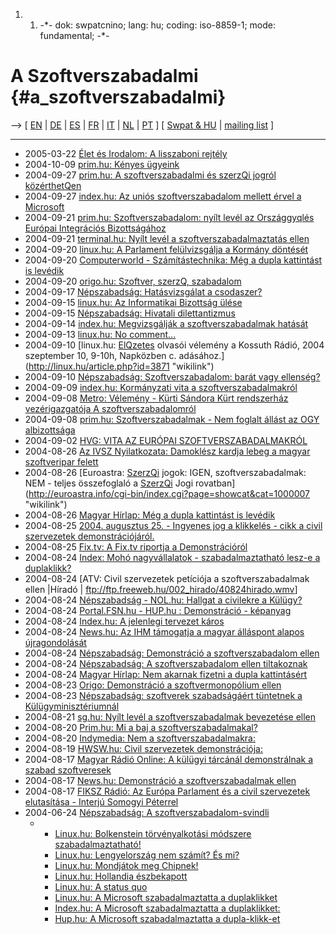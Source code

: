 1.  1.  -\*- dok: swpatcnino; lang: hu; coding: iso-8859-1; mode:
        fundamental; -\*-

# A Szoftverszabadalmi {#a_szoftverszabadalmi}

\--\> \[ [ EN](SwpatcninoEn "wikilink") \| [
DE](SwpatcninoDe "wikilink") \| [ ES](SwpatcninoEs "wikilink") \| [
FR](SwpatcninoFr "wikilink") \| [ IT](SwpatcninoIt "wikilink") \| [
NL](SwpatcninoNl "wikilink") \| [ PT](SwpatcninoPt "wikilink") \] \[ [
Swpat & HU](SwpathuEn "wikilink") \| [mailing
list](http://lists.ffii.org/mailman/listinfo/hu-parl/ "wikilink") \]

------------------------------------------------------------------------

-   2005-03-22 [Élet és Irodalom: A lisszaboni
    rejtély](http://www.es.hu/pd/display.asp?channel=PUBLICISZTIKA0511&article=2005-0320-1905-57YMGS "wikilink")
-   2004-10-09 [prim.hu: Kényes
    ügyeink](http://hirek.prim.hu/cikk/42137/ "wikilink")
-   2004-09-27 [prim.hu: A szoftverszabadalmi és szerzQi jogról
    közérthetQen](http://hirek.prim.hu/cikk/41894/ "wikilink")
-   2004-09-27 [index.hu: Az uniós szoftverszabadalom mellett érvel a
    Microsoft](http://index.hu/tech/jog/mseu0927/ "wikilink")
-   2004-09-21 [prim.hu: Szoftverszabadalom: nyílt levél az Országgyqlés
    Európai Integrációs
    Bizottságához](http://hirek.prim.hu/cikk/41814/ "wikilink")
-   2004-09-21 [terminal.hu: Nyílt levél a szoftverszabadalmaztatás
    ellen](http://terminal.hu/newsread.php?id=21202609040815 "wikilink")
-   2004-09-20 [linux.hu: A Parlament felülvizsgálja a Kormány
    döntését](http://linux.hu/article.php?id=3991 "wikilink")
-   2004-09-20 [Computerworld - Számítástechnika: Még a dupla kattintást
    is levédik](http://www.szt.hu/hirek_hir.php?id=35896 "wikilink")
-   2004-09-20 [origo.hu: Szoftver, szerzQ,
    szabadalom](http://origo.hu/techbazis/szoftver/20040920szoftver.html "wikilink")
-   2004-09-17 [Népszabadság: Hatásvizsgálat a
    csodaszer?](http://www.nol.hu/melleklet/cikk/333132/ "wikilink")
-   2004-09-15 [linux.hu: Az Informatikai Bizottság
    ülése](http://linux.hu/article.php?id=3908 "wikilink")
-   2004-09-15 [Népszabadság: Hivatali
    dilettantizmus](http://www.nol.hu/cikk/332835/ "wikilink")
-   2004-09-14 [index.hu: Megvizsgálják a szoftverszabadalmak
    hatását](http://index.hu/tech/jog/szosza0914/ "wikilink")
-   2004-09-13 [linux.hu: No
    comment\...](http://linux.hu/article.php?id=3907 "wikilink")
-   2004-09-10 [linux.hu: [ElQzetes](ElQzetes "wikilink") olvasói
    vélemény a Kossuth Rádió, 2004 szeptember 10, 9-10h, Napközben c.
    adásához.](http://linux.hu/article.php?id=3871 "wikilink")
-   2004-09-10 [Népszabadság: Szoftverszabadalom: barát vagy
    ellenség?](http://www.nol.hu/melleklet/cikk/332230/ "wikilink")
-   2004-09-09 [index.hu: Kormányzati vita a
    szoftverszabadalmakról](http://index.hu/tech/jog/szosza0909/ "wikilink")
-   2004-09-08 [Metro: Vélemény - Kürti Sándora Kürt rendszerház
    vezérigazgatója A
    szoftverszabadalomról](http://www.metro.hu/portal_index2.php?layout=2&rovat=49&cikket=174244 "wikilink")
-   2004-09-08 [prim.hu: Szoftverszabadalmak - Nem foglalt állást az OGY
    albizottsága](http://hirek.prim.hu/cikk/41584/ "wikilink")
-   2004-09-02 [HVG: VITA AZ EURÓPAI
    SZOFTVERSZABADALMAKRÓL](http://hvg.hu/hvg_friss_cikk.asp?oID=c2247d7b-9ed9-47b1-b0aa-786af190a9f4 "wikilink")
-   2004-08-26 [Az IVSZ Nyilatkozata: Damoklész kardja lebeg a magyar
    szoftveripar
    felett](http://www.ivsz.hu/ivsz/portal/nid/140/pid/articlePortlet/oid/News.6204 "wikilink")
-   2004-08-26 [Euroastra: [SzerzQi](SzerzQi "wikilink") jogok: IGEN,
    szoftverszabadalmak: NEM - teljes összefoglaló a
    [SzerzQi](SzerzQi "wikilink") Jogi
    rovatban](http://euroastra.info/cgi-bin/index.cgi?page=showcat&cat=1000007 "wikilink")
-   2004-08-26 [Magyar Hírlap: Még a dupla kattintást is
    levédik](http://www.magyarhirlap.hu/cikk.php?cikk=87309 "wikilink")
-   2004-08-25 [2004. augusztus 25. - Ingyenes jog a klikkelés - cikk a
    civil szervezetek demonstrációjáról.](Metro, "wikilink")
-   2004-08-25 [Fix.tv: A Fix.tv riportja a
    Demonstrációról](http://lme.tsabi.hu/Fix.tv/linuxportal_szabadalmak_08.25_0618.avi "wikilink")
-   2004-08-24 [Index: Mohó nagyvállalatok - szabadalmaztatható lesz-e a
    duplaklikk?](http://index.hu/tech/jog/szosza0824 "wikilink")
-   2004-08-24 \[ATV: Civil szervezetek petíciója a szoftverszabadalmak
    ellen \|Híradó \|
    <ftp://ftp.freeweb.hu/002_hirado/40824hirado.wmv>\]
-   2004-08-24 [Népszabadság - NOL.hu: Hallgat a civilekre a
    Külügy?](http://www.nol.hu/cikk/330241 "wikilink")
-   2004-08-24 [Portal.FSN.hu - HUP.hu : Demonstráció -
    képanyag](http://portal.fsn.hu/modules.php?name=News&file=article&sid=6754 "wikilink")
-   2004-08-24 [Index.hu: A jelenlegi tervezet
    káros](http://index.hu/tech/jog/tunti0824 "wikilink")
-   2004-08-24 [News.hu: Az IHM támogatja a magyar álláspont alapos
    újragondolását](http://it.news.hu/rios3_content.php?mod=10&id=8127 "wikilink")
-   2004-08-24 [Népszabadság: Demonstráció a szoftverszabadalom
    ellen](http://www.nol.hu/cikk/330275/ "wikilink")
-   2004-08-24 [Népszabadság: A szoftverszabadalom ellen
    tiltakoznak](http://www.nol.hu/cikk/330241/ "wikilink")
-   2004-08-24 [Magyar Hírlap: Nem akarnak fizetni a dupla
    kattintásért](http://www.magyarhirlap.hu/cikk.php?cikk=87242 "wikilink")
-   2004-08-23 [Origo: Demonstráció a szoftvermonopólium
    ellen](http://origo.hu/techbazis/szoftver/20040823demonstracio.html "wikilink")
-   2004-08-23 [Népszabadság: szoftverek szabadságáért tüntetnek a
    Külügyminisztériumnál](http://www.nol.hu/cikk/330136 "wikilink")
-   2004-08-21 [sg.hu: Nyílt levél a szoftverszabadalmak bevezetése
    ellen](http://sg.hu/cikk.php?cid=33799 "wikilink")
-   2004-08-20 [Prim.hu: Mi a baj a
    szoftverszabadalmakal?](http://hirek.prim.hu/cikk/41313 "wikilink")
-   2004-08-20 [Indymedia: Nem a
    szoftverszabadalmakra:](http://indymedia.hu/cikk.shtml?x=17878 "wikilink")
-   2004-08-19 [HWSW.hu: Civil szervezetek
    demonstrációja:](http://hwsw.hu/hir.php3?id=26508 "wikilink")
-   2004-08-17 [Magyar Rádió Online: A külügyi tárcánál demonstrálnak a
    szabad
    szoftveresek](http://www.radio.hu/index.php?cikk_id=102334 "wikilink")
-   2004-08-17 [News.hu: Demonstráció a szoftverszabadalmak ellen
    ](http://it.news.hu/rios3_content.php?mod=10&id=8035 "wikilink")
-   2004-08-17 [FIKSZ Rádió: Az Európa Parlament és a civil szervezetek
    elutasítása - Interjú Somogyi
    Péterrel](http://gibzo.hu/fikszradio/linuxportal/017-lxp-Fikszradio_20040817.ogg "wikilink")
-   2004-06-24 [Népszabadság: A
    szoftverszabadalom-svindli](http://www.nol.hu/cikk/323232/ "wikilink")
    -   -   [Linux.hu: Bolkenstein törvényalkotási módszere
            szabadalmaztatható!](http://www.linux.hu/article.php?id=2831 "wikilink")
        -   [Linux.hu: Lengyelország nem számít? És
            mi?](http://www.linux.hu/article.php?id=2879 "wikilink")
        -   [Linux.hu: Mondjátok meg
            Chipnek!](http://www.linux.hu/article.php?id=3036 "wikilink")
        -   [Linux.hu: Hollandia
            észbekapott](http://www.linux.hu/article.php?id=3037 "wikilink")
        -   [Linux.hu: A status
            quo](http://www.linux.hu/article.php?id=3039 "wikilink")
        -   [Linux.hu: A Microsoft szabadalmaztatta a
            duplaklikket](http://www.linux.hu/article.php?id=3038 "wikilink")
        -   [Index.hu: A Microsoft szabadalmaztatta a
            duplaklikket:](http://index.hu/tech/szoftver/szabad1859/ "wikilink")
        -   [Hup.hu: A Microsoft szabadalmaztatta a
            dupla-klikk-et](http://hup.hu/modules.php?name=News&file=article&sid=6181&mode=&order=0&thold=0 "wikilink")
